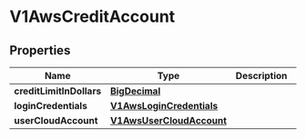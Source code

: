 # V1AwsCreditAccount

## Properties
Name | Type | Description | Notes
------------ | ------------- | ------------- | -------------
**creditLimitInDollars** | [**BigDecimal**](BigDecimal.md) |  |  [optional]
**loginCredentials** | [**V1AwsLoginCredentials**](V1AwsLoginCredentials.md) |  |  [optional]
**userCloudAccount** | [**V1AwsUserCloudAccount**](V1AwsUserCloudAccount.md) |  |  [optional]
